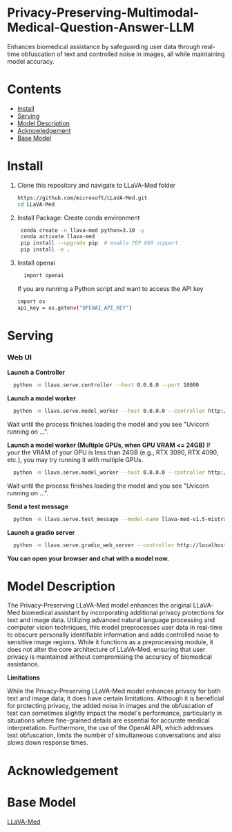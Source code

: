 # Privacy-Preserving-Multimodal-Medical-Question-Answer-LLM
 Enhances biomedical assistance by safeguarding user data through real-time obfuscation of text and controlled noise in images, all while maintaining model accuracy.

# Contents
- [Install](#Install)
- [Serving](#Serving)
- [Model Description](#ModelDescription)
- [Acknowledgement](#Acknowledgement)
- [Base Model](#Base_Model)

# Install
<a id="Install"></a>
1. Clone this repository and navigate to LLaVA-Med folder
     ```sh
     https://github.com/microsoft/LLaVA-Med.git
     cd LLaVA-Med
     ```
2. Install Package: Create conda environment
    ```sh
     conda create -n llava-med python=3.10 -y
     conda activate llava-med
     pip install --upgrade pip  # enable PEP 660 support
     pip install -e .
     ```
3. Install openai
   ```sh
     import openai
     ```
     If you are running a Python script and want to access the API key
      ```sh
     import os
     api_key = os.getenv("OPENAI_API_KEY")

     ```
# Serving
<a id="Serving"></a>
### Web UI

**Launch a Controller**
   ```sh
     python -m llava.serve.controller --host 0.0.0.0 --port 10000
   ```
**Launch a model worker**
   ```sh
     python -m llava.serve.model_worker --host 0.0.0.0 --controller http://localhost:10000 --port 40000 --worker http://localhost:40000 --model-path microsoft/llava-med-v1.5-mistral-7b --multi-modal
   ```
Wait until the process finishes loading the model and you see "Uvicorn running on ...".

**Launch a model worker (Multiple GPUs, when GPU VRAM <= 24GB)**
If your the VRAM of your GPU is less than 24GB (e.g., RTX 3090, RTX 4090, etc.), you may try running it with multiple GPUs.
   ```sh
     python -m llava.serve.model_worker --host 0.0.0.0 --controller http://localhost:10000 --port 40000 --worker http://localhost:40000 --model-path microsoft/llava-med-v1.5-mistral-7b --multi-modal --num-gpus 2
   ```
Wait until the process finishes loading the model and you see "Uvicorn running on ...".

**Send a test message**
   ```sh
     python -m llava.serve.test_message --model-name llava-med-v1.5-mistral-7b --controller http://localhost:10000
   ```
**Launch a gradio server**
   ```sh
     python -m llava.serve.gradio_web_server --controller http://localhost:10000
   ```
**You can open your browser and chat with a model now.**

# Model Description
<a id="ModelDescription"></a>

The Privacy-Preserving LLaVA-Med model enhances the original LLaVA-Med biomedical assistant by incorporating additional privacy protections for text and image data. Utilizing advanced natural language processing and computer vision techniques, this model preprocesses user data in real-time to obscure personally identifiable information and adds controlled noise to sensitive image regions. While it functions as a preprocessing module, it does not alter the core architecture of LLaVA-Med, ensuring that user privacy is maintained without compromising the accuracy of biomedical assistance.

**Limitations**

While the Privacy-Preserving LLaVA-Med model enhances privacy for both text and image data, it does have certain limitations. Although it is beneficial for protecting privacy, the added noise in images and the obfuscation of text can sometimes slightly impact the model's performance, particularly in situations where fine-grained details are essential for accurate medical interpretation. Furthermore, the use of the OpenAI API, which addresses text obfuscation, limits the number of simultaneous conversations and also slows down response times.

# Acknowledgement
<a id="Acknowledgement"></a>

# Base Model
<a id="Base_Model"></a>
[LLaVA-Med](https://github.com/microsoft/LLaVA-Med)
